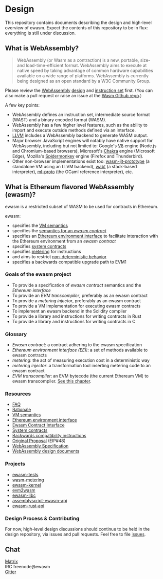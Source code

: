 # Design

This repository contains documents describing the design and high-level overview of ewasm. Expect the contents of this repository to be in flux: everything is still under discussion.

## What is WebAssembly?

> WebAssembly (or Wasm as a contraction) is a new, portable, size- and load-time-efficient format. WebAssembly aims to execute at native speed by taking advantage of common hardware capabilities available on a wide range of platforms. WebAssembly is currently being designed as an open standard by a W3C Community Group.

Please review the [WebAssembly](http://webassembly.org/) [design](http://webassembly.org/docs/high-level-goals/) and [instruction set]() first. (You can also make a pull request or raise an issue at the [Wasm Github repo](https://github.com/WebAssembly/design).)

A few key points:

* WebAssembly defines an instruction set, intermediate source format (WAST) and a binary encoded format (WASM).
* WebAssembly has a few higher level features, such as the ability to import and execute outside methods defined via an interface.
* [LLVM](https://llvm.org/) includes a WebAssembly backend to generate WASM output.
* Major browser JavaScript engines will notably have native support for
  WebAssembly, including but not limited to: Google's
  [V8](https://github.com/v8/v8) engine (Node.js and Chromium-based browsers),
  Microsoft's [Chakra](https://github.com/Microsoft/ChakraCore) engine
  (Microsoft Edge), Mozilla's
  [Spidermonkey](https://github.com/mozilla/gecko-dev/tree/master/js) engine
  (Firefox and Thunderbird).
* Other non-browser implementations exist too:
  [wasm-jit-prototype](https://github.com/WebAssembly/wasm-jit-prototype) (a
  standalone VM using an LLVM backend),
  [wabt](https://github.com/WebAssembly/wabt) (a stack-based interpreter),
  [ml-proto](https://github.com/WebAssembly/spec/tree/master/ml-proto) (the
  OCaml reference interpreter), etc.

## What is Ethereum flavored WebAssembly (ewasm)?

ewasm is a restricted subset of WASM to be used for contracts in Ethereum.

ewasm:

* specifies the [VM semantics](./vm_semantics.md)
* specifies the [semantics for an *ewasm contract*](./contract_interface.md)
* specifies an [Ethereum environment interface](./eth_interface.md) to facilitate interaction with the Ethereum environment from an *ewasm contract*
* specifies [system contracts](./system_contracts.md)
* specifies [metering](./metering.md) for instructions
* and aims to restrict [non-deterministic behavior](https://github.com/WebAssembly/design/blob/master/Nondeterminism.md)
* specifies a backwards compatible upgrade path to EVM1

### Goals of the ewasm project

* To provide a specification of *ewasm contract* semantics and the *Ethereum interface*
* To provide an *EVM transcompiler*, preferably as an ewasm contract
* To provide a *metering injector*, preferably as an ewasm contract
* To provide a VM implementation for executing ewasm contracts
* To implement an ewasm backend in the Solidity compiler
* To provide a library and instructions for writing contracts in Rust
* To provide a library and instructions for writing contracts in C

### Glossary

* *Ewasm contract*: a contract adhering to the ewasm specification
* *Ethereum environment interface (EEI)*: a set of methods available to ewasm contracts
* *metering*: the act of measuring execution cost in a deterministic way
* *metering injector*: a transformation tool inserting metering code to an ewasm contract
* *EVM transcompiler*: an EVM bytecode (the current Ethereum VM) to ewasm transcompiler. [See this chapter](./evm_transcompiler.md).

### Resources

* [FAQ](./faq.md)
* [Rationale](./rationale.md)
* [VM semantics](./vm_semantics.md)
* [Ethereum environment interface](./eth_interface.md)
* [Ewasm Contract Interface](./contract_interface.md)
* [System contracts](./system_contracts.md)
* [Backwards compatibility instructions](./backwards_compatibility.md)
* [Original Proposal](https://github.com/ethereum/EIPs/issues/48) (EIP#48)
* [WebAssembly Specification](https://github.com/WebAssembly/spec/blob/md-proto/md-proto/WebAssembly.md)
* [WebAssembly design documents](https://github.com/WebAssembly/design)

### Projects

* [ewasm-tests](https://github.com/ewasm/ewasm-tests)
* [wasm-metering](https://github.com/ewasm/wasm-metering)
* [ewasm-kernel](https://github.com/ewasm/ewasm-kernel)
* [evm2wasm](https://github.com/ewasm/evm2wasm)
* [ewasm-libc](https://github.com/ewasm/ewasm-libc)
* [assemblyscript-ewasm-api](https://github.com/ewasm/assemblyscript-ewasm-api)
* [ewasm-rust-api](https://github.com/ewasm/ewasm-rust-api)

### Design Process & Contributing
For now, high-level design discussions should continue to be held in the design repository, via issues and pull requests. Feel free to file [issues](https://github.com/ethereum/ewasm-design/issues).

## Chat
[Matrix](https://riot.im/app/#/room/#the_vertex:matrix.org)  
IRC freenode@ewasm  
[Gitter](https://gitter.im/ewasm/Lobby)  
